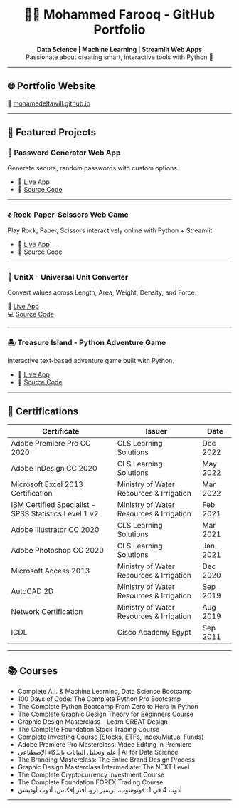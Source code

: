 
<h1 align="center">👨‍💻 Mohammed Farooq - GitHub Portfolio</h1>

<p align="center">
  <strong>Data Science | Machine Learning | Streamlit Web Apps</strong><br>
  Passionate about creating smart, interactive tools with Python 🐍
</p>

---

## 🌐 Portfolio Website  
🔗 [mohamedeltawill.github.io](https://mohamedeltawill.github.io)

---

## 🚀 Featured Projects

### 🔐 Password Generator Web App  
Generate secure, random passwords with custom options.  
- 🔴 [Live App](https://password-generator-web-wfmyxqvtctvyyn26apnkkq.streamlit.app/)  
- 📄 [Source Code](https://github.com/mohamedeltawill/password-generator-web)

---

### ✊ Rock-Paper-Scissors Web Game  
Play Rock, Paper, Scissors interactively online with Python + Streamlit.  
- 🔴 [Live App](https://rock-paper-sciapprs-web-c8pri8if4s55b4cmyhpyqu.streamlit.app/)  
- 📄 [Source Code](https://github.com/mohamedeltawill/rock-paper-scissors-web)

---

### 📏 UnitX - Universal Unit Converter
Convert values across Length, Area, Weight, Density, and Force.

🔗 [Live App](https://unit-converter-web-mohamedeltawill.streamlit.app/)  
💻 [Source Code](https://github.com/mohamedeltawill/unit-converter-web)

---

### 🏝️ Treasure Island - Python Adventure Game  
Interactive text-based adventure game built with Python.  
- 🔗 [Live App](https://treasure-island-ai.streamlit.app)  
- 📄 [Source Code](https://github.com/mohamedeltawill/treasure-island-ai)

---

## 🏅 Certifications

| Certificate | Issuer | Date |
|-------------|--------|------|
| Adobe Premiere Pro CC 2020 | CLS Learning Solutions | Dec 2022 |
| Adobe InDesign CC 2020 | CLS Learning Solutions | May 2022 |
| Microsoft Excel 2013 Certification | Ministry of Water Resources & Irrigation | Mar 2022 |
| IBM Certified Specialist - SPSS Statistics Level 1 v2 | Ministry of Water Resources & Irrigation | Feb 2021 |
| Adobe Illustrator CC 2020 | CLS Learning Solutions | Mar 2021 |
| Adobe Photoshop CC 2020 | CLS Learning Solutions | Jan 2021 |
| Microsoft Access 2013 | Ministry of Water Resources & Irrigation | Dec 2020 |
| AutoCAD 2D | Ministry of Water Resources & Irrigation | Sep 2019 |
| Network Certification | Ministry of Water Resources & Irrigation | Aug 2019 |
| ICDL | Cisco Academy Egypt | Sep 2011 |

---

## 📚 Courses

- Complete A.I. & Machine Learning, Data Science Bootcamp  
- 100 Days of Code: The Complete Python Pro Bootcamp  
- The Complete Python Bootcamp From Zero to Hero in Python  
- The Complete Graphic Design Theory for Beginners Course  
- Graphic Design Masterclass - Learn GREAT Design  
- The Complete Foundation Stock Trading Course  
- Complete Investing Course (Stocks, ETFs, Index/Mutual Funds)  
- Adobe Premiere Pro Masterclass: Video Editing in Premiere  
- علم وتحليل البيانات بالذكاء الإصطناعي | AI for Data Science  
- The Branding Masterclass: The Entire Brand Design Process  
- Graphic Design Masterclass Intermediate: The NEXT Level  
- The Complete Cryptocurrency Investment Course  
- The Complete Foundation FOREX Trading Course  
- أدوب 4 في 1: فوتوشوب، بريمير برو، أفتر إفكتس، أدوب أوديشن

---
